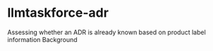 # llmtaskforce-adr
Assessing whether an ADR is already known based on product label information  Background
